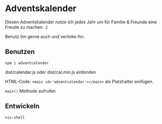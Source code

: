 # Adventskalender

Diesen Adventskalender nutze ich jedes Jahr um für Familie & Freunde eine Freude zu machen. :)

Benutz ihn gerne auch und verlinke ihn.

## Benutzen

`npm i adventcalendar` 

dist/calendar.js oder dist/cal.min.js einbinden

HTML-Code: `<main id='adventcalendar'></main>` als Platzhalter einfügen.

`main()` Methode aufrufen

## Entwickeln

`nix-shell`


